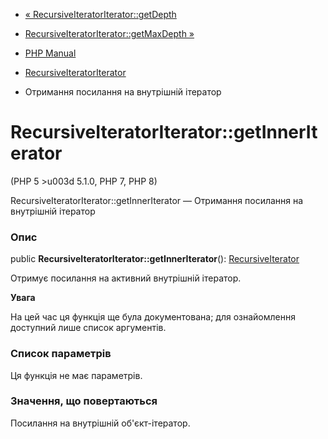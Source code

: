 - [«
RecursiveIteratorIterator::getDepth](recursiveiteratoriterator.getdepth.md)
- [RecursiveIteratorIterator::getMaxDepth
»](recursiveiteratoriterator.getmaxdepth.md)

- [PHP Manual](index.md)
- [RecursiveIteratorIterator](class.recursiveiteratoriterator.md)
- Отримання посилання на внутрішній ітератор

# RecursiveIteratorIterator::getInnerIterator

(PHP 5 \>u003d 5.1.0, PHP 7, PHP 8)

RecursiveIteratorIterator::getInnerIterator — Отримання посилання на
внутрішній ітератор

### Опис

public **RecursiveIteratorIterator::getInnerIterator**():
[RecursiveIterator](class.recursiveiterator.md)

Отримує посилання на активний внутрішній ітератор.

**Увага**

На цей час ця функція ще була документована; для
ознайомлення доступний лише список аргументів.

### Список параметрів

Ця функція не має параметрів.

### Значення, що повертаються

Посилання на внутрішній об'єкт-ітератор.
